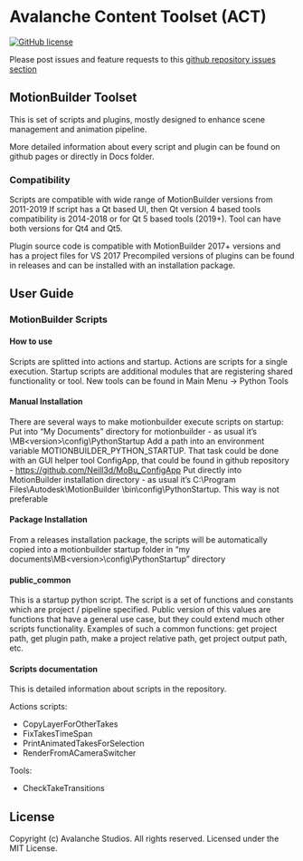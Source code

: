 Avalanche Content Toolset (ACT)
========================
[![GitHub license](https://img.shields.io/badge/license-MIT-blue.svg)](https://raw.githubusercontent.com/nfrechette/acl/master/LICENSE)

Please post issues and feature requests to this [github repository issues section](https://github.com/Avalanche-Studios/ACT/issues)

MotionBuilder Toolset
---------------------

  This is set of scripts and plugins, mostly designed to enhance scene management and animation pipeline.

  More detailed information about every script and plugin can be found on github pages or directly in Docs folder.

### Compatibility
  Scripts are compatible with wide range of MotionBuilder versions from 2011-2019
If script has a Qt based UI, then Qt version 4 based tools compatibility is 2014-2018 or for Qt 5 based tools (2019+). Tool can have both versions for Qt4 and Qt5.

  Plugin source code is compatible with MotionBuilder 2017+ versions and has a project files for VS 2017
  Precompiled versions of plugins can be found in releases and can be installed with an installation package.


User Guide
----------

### MotionBuilder Scripts

#### How to use
 Scripts are splitted into actions and startup. Actions are scripts for a single execution. Startup scripts are additional modules that are registering shared functionality or tool. New tools can be found in Main Menu -> Python Tools

#### Manual Installation
  There are several ways to make motionbuilder execute scripts on startup:
Put into “My Documents” directory for motionbuilder - as usual it’s <My Documents>\MB\<version>\config\PythonStartup
Add a path into an environment variable MOTIONBUILDER_PYTHON_STARTUP. That task could be done with an GUI helper tool ConfigApp, that could be found in github repository - https://github.com/Neill3d/MoBu_ConfigApp 
Put directly into MotionBuilder installation directory - as usual it’s C:\Program Files\Autodesk\MotionBuilder <version>\bin\config\PythonStartup. This way is not preferable

#### Package Installation
 From a releases installation package, the scripts will be automatically copied into a motionbuilder startup folder in “my documents\MB\<version>\config\PythonStartup” directory

#### public_common
  This is a startup python script.
  The script is a set of functions and constants which are project / pipeline specified. Public version of this values are functions that have a general use case, but they could extend much other scripts functionality. Examples of such a common functions: get project path, get plugin path, make a project relative path, get project output path, etc.

#### Scripts documentation

This is detailed information about scripts in the repository.

Actions scripts:
- CopyLayerForOtherTakes
- FixTakesTimeSpan
- PrintAnimatedTakesForSelection
- RenderFromACameraSwitcher

Tools:
- CheckTakeTransitions

License
-------

 Copyright (c) Avalanche Studios. All rights reserved.
 Licensed under the MIT License.